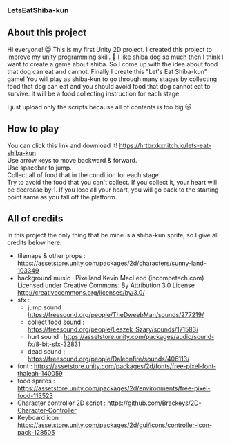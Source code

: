 ### LetsEatShiba-kun
## About this project
Hi everyone! 😸 
This is my first Unity 2D project. I created this project to improve my unity programming skill. 🥰
I like shiba dog so much then I think I want to create a game about shiba. So I come up with the idea about food that dog can eat and cannot.
Finally I create this "Let's Eat Shiba-kun" game! You will play as shiba-kun to go through many stages by collecting food that dog can eat and you should avoid food that dog cannot eat to survive. It will be a food collecting instruction for each stage.

I just upload only the scripts because all of contents is too big 😿 

## How to play
You can click this link and download it! https://hrtbrxkxr.itch.io/lets-eat-shiba-kun  
Use arrow keys to move backward & forward.  
Use spacebar to jump.  
Collect all of food that in the condition for each stage.  
Try to avoid the food that you can't collect. If you collect it, your heart will be decrease by 1. If you lose all your heart, you will go back to the starting point same as you fall off the platform.

## All of credits
In this project the only thing that be mine is a shiba-kun sprite, so I give all credits below here.

- tilemaps & other props : https://assetstore.unity.com/packages/2d/characters/sunny-land-103349 
- background music : Pixelland Kevin MacLeod (incompetech.com)
Licensed under Creative Commons: By Attribution 3.0 License
http://creativecommons.org/licenses/by/3.0/
- sfx :
  - jump sound : https://freesound.org/people/TheDweebMan/sounds/277219/
  - collect food sound : https://freesound.org/people/Leszek_Szary/sounds/171583/
  - hurt sound : https://assetstore.unity.com/packages/audio/sound-fx/8-bit-sfx-32831
  - dead sound : https://freesound.org/people/Daleonfire/sounds/406113/
- font : https://assetstore.unity.com/packages/2d/fonts/free-pixel-font-thaleah-140059
- food sprites : https://assetstore.unity.com/packages/2d/environments/free-pixel-food-113523
- Character controller 2D script : https://github.com/Brackeys/2D-Character-Controller
- Keyboard icon : https://assetstore.unity.com/packages/2d/gui/icons/controller-icon-pack-128505




